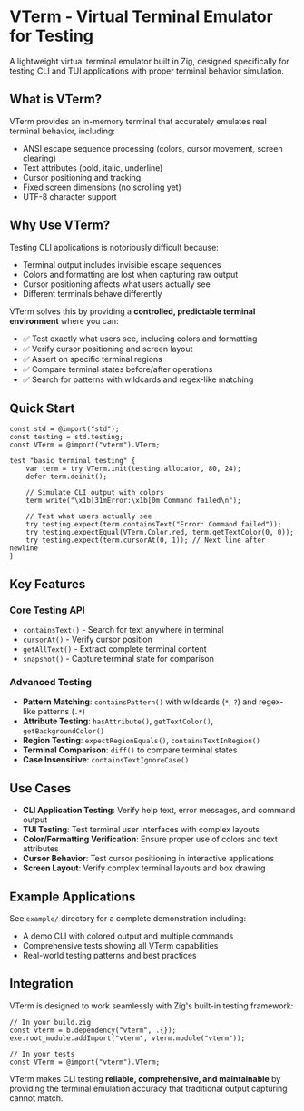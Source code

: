 # VTerm - Virtual Terminal Emulator for Testing

A lightweight virtual terminal emulator built in Zig, designed specifically for testing CLI and TUI applications with proper terminal behavior simulation.

## What is VTerm?

VTerm provides an in-memory terminal that accurately emulates real terminal behavior, including:
- ANSI escape sequence processing (colors, cursor movement, screen clearing)
- Text attributes (bold, italic, underline)
- Cursor positioning and tracking
- Fixed screen dimensions (no scrolling yet)
- UTF-8 character support

## Why Use VTerm?

Testing CLI applications is notoriously difficult because:
- Terminal output includes invisible escape sequences
- Colors and formatting are lost when capturing raw output
- Cursor positioning affects what users actually see
- Different terminals behave differently

VTerm solves this by providing a **controlled, predictable terminal environment** where you can:
- ✅ Test exactly what users see, including colors and formatting
- ✅ Verify cursor positioning and screen layout
- ✅ Assert on specific terminal regions
- ✅ Compare terminal states before/after operations
- ✅ Search for patterns with wildcards and regex-like matching

## Quick Start

```zig
const std = @import("std");
const testing = std.testing;
const VTerm = @import("vterm").VTerm;

test "basic terminal testing" {
    var term = try VTerm.init(testing.allocator, 80, 24);
    defer term.deinit();
    
    // Simulate CLI output with colors
    term.write("\x1b[31mError:\x1b[0m Command failed\n");
    
    // Test what users actually see
    try testing.expect(term.containsText("Error: Command failed"));
    try testing.expectEqual(VTerm.Color.red, term.getTextColor(0, 0));
    try testing.expect(term.cursorAt(0, 1)); // Next line after newline
}
```

## Key Features

### Core Testing API
- `containsText()` - Search for text anywhere in terminal
- `cursorAt()` - Verify cursor position  
- `getAllText()` - Extract complete terminal content
- `snapshot()` - Capture terminal state for comparison

### Advanced Testing
- **Pattern Matching**: `containsPattern()` with wildcards (`*`, `?`) and regex-like patterns (`.*`)
- **Attribute Testing**: `hasAttribute()`, `getTextColor()`, `getBackgroundColor()`
- **Region Testing**: `expectRegionEquals()`, `containsTextInRegion()`
- **Terminal Comparison**: `diff()` to compare terminal states
- **Case Insensitive**: `containsTextIgnoreCase()`

## Use Cases

- **CLI Application Testing**: Verify help text, error messages, and command output
- **TUI Testing**: Test terminal user interfaces with complex layouts
- **Color/Formatting Verification**: Ensure proper use of colors and text attributes  
- **Cursor Behavior**: Test cursor positioning in interactive applications
- **Screen Layout**: Verify complex terminal layouts and box drawing

## Example Applications

See `example/` directory for a complete demonstration including:
- A demo CLI with colored output and multiple commands
- Comprehensive tests showing all VTerm capabilities
- Real-world testing patterns and best practices

## Integration

VTerm is designed to work seamlessly with Zig's built-in testing framework:

```zig
// In your build.zig
const vterm = b.dependency("vterm", .{});
exe.root_module.addImport("vterm", vterm.module("vterm"));

// In your tests
const VTerm = @import("vterm").VTerm;
```

VTerm makes CLI testing **reliable, comprehensive, and maintainable** by providing the terminal emulation accuracy that traditional output capturing cannot match.